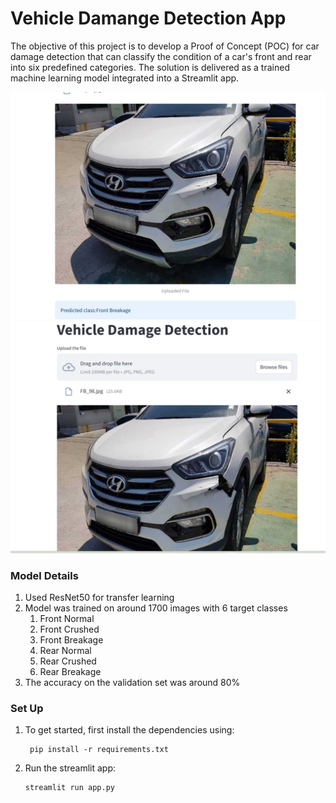 # Vehicle Damange Detection App

The objective of this project is to develop a Proof of Concept (POC) for car damage detection 
that can classify the condition of a car's front and rear into six predefined categories. The 
solution is delivered as a trained machine learning model integrated into a Streamlit 
app.

![app](app_screenshot1.png)
![app](app_screenshot2.png)


### Model Details
1. Used ResNet50 for transfer learning
2. Model was trained on around 1700 images with 6 target classes
   1. Front Normal
   1. Front Crushed
   1. Front Breakage
   1. Rear Normal
   1. Rear Crushed
   1. Rear Breakage
9. The accuracy on the validation set was around 80%

### Set Up

1. To get started, first install the dependencies using:
    ```commandline
     pip install -r requirements.txt
    ```
   
2. Run the streamlit app:
   ```commandline
   streamlit run app.py